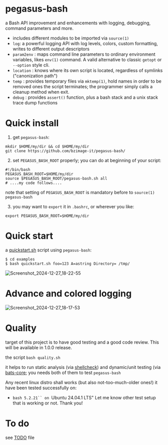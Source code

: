 # pegasus-bash
a Bash API improvement and enhancements with logging, debugging, command parameters and more.
* includes different modules to be imported via ```source(1)```
* ```log```: a powerful logging API with log levels, colors, custom formatting, writes to different output descriptors
* ```param2env``` : maps command line parameters to ordinary environment variables, likes ```env(1)``` command. A valid alternative to classic ```getopt``` or ```--option``` style cli.
* ```location``` : knows where its own script is located, regardless of symlinks ("canonization path")
* ```temp``` : provides temporary files via ```mktemp(1)```, hold names in order to be removed ones the script terminates; the programmer simply calls a cleanup method when exit.
* ```debug``` : provides ```assert()``` function, plus a bash stack and a unix stack trace dump functions

# Quick install

1. get ```pegasus-bash```:
```
mkdir $HOME/my/dir && cd $HOME/my/dir
git clone https://github.com/bzimage-it/pegasus-bash/
```
2. set ```PEGASUS_BASH_ROOT``` properly; you can do at beginning of your script:
```
#!/bin/bash
PEGASUS_BASH_ROOT=$HOME/my/dir
source $PEGASUS_BASH_ROOT/pegasus-bash.sh all
# ....my code follows....
```
note that setting of ```PEGASUS_BASH_ROOT``` is mandatory before to ```source(1)``` ```pegasus-bash```

3. you may want to ```export``` it in ```.bashrc```, or wherever you like:

```export PEGASUS_BASH_ROOT=$HOME/my/dir```

# Quick start

a [quickstart.sh](examples/quickstart.sh) script using ```pegasus-bash```:

```
$ cd examples
$ bash quickstart.sh foo=123 A=astring Directory= /tmp/
```

![Screenshot_2024-12-27_18-22-55](https://github.com/user-attachments/assets/ed54f033-3ebc-4b87-9ab8-4a83e2a70e06)

# Advance and colored logging
![Screenshot_2024-12-27_18-17-53](https://github.com/user-attachments/assets/a8e6a643-f39e-4ab1-acca-7d09248266f1)

# Quality 
target of this project is to have good testing and a good code review. This will be available in 1.0.0 release.

the script ```bash quality.sh``` 

it helps to run static analysis (via [shellcheck](https://www.shellcheck.net/)) and dynamic/unit testing (via [bats-core](https://github.com/bats-core/bats-core); you needs both of them to test ```pegasus-bash```

Any recent linux distro shall works (but also not-too-much-older ones!)  it have been tested successfully on:
* ```bash 5.2.21`` on ```Ubuntu 24.04.1 LTS"
Let me know other test setup that is working or not. Thank you!

# To do

see [TODO](TODO.md) file
